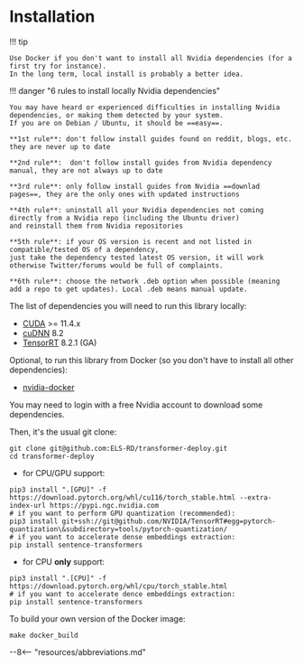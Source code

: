 # Installation

!!! tip

    Use Docker if you don't want to install all Nvidia dependencies (for a first try for instance).  
    In the long term, local install is probably a better idea.


!!! danger "6 rules to install locally Nvidia dependencies"

    You may have heard or experienced difficulties in installing Nvidia dependencies, or making them detected by your system.
    If you are on Debian / Ubuntu, it should be ==easy==.  

    **1st rule**: don't follow install guides found on reddit, blogs, etc. they are never up to date

    **2nd rule**:  don't follow install guides from Nvidia dependency manual, they are not always up to date  

    **3rd rule**: only follow install guides from Nvidia ==downlad pages==, they are the only ones with updated instructions  

    **4th rule**: uninstall all your Nvidia dependencies not coming directly from a Nvidia repo (including the Ubuntu driver)  
    and reinstall them from Nvidia repositories  

    **5th rule**: if your OS version is recent and not listed in compatible/tested OS of a dependency, 
    just take the dependency tested latest OS version, it will work otherwise Twitter/forums would be full of complaints.
    
    **6th rule**: choose the network .deb option when possible (meaning add a repo to get updates). Local .deb means manual update.

The list of dependencies you will need to run this library locally:

* [CUDA](https://developer.nvidia.com/cuda-toolkit) >= 11.4.x
* [cuDNN](https://developer.nvidia.com/cudnn-download-survey) 8.2
* [TensorRT](https://developer.nvidia.com/tensorrt) 8.2.1 (GA)

Optional, to run this library from Docker (so you don't have to install all other dependencies):

* [nvidia-docker](https://nvidia.github.io/nvidia-docker/)

You may need to login with a free Nvidia account to download some dependencies.

Then, it's the usual git clone:

```shell
git clone git@github.com:ELS-RD/transformer-deploy.git
cd transformer-deploy
```

* for CPU/GPU support:

```shell
pip3 install ".[GPU]" -f https://download.pytorch.org/whl/cu116/torch_stable.html --extra-index-url https://pypi.ngc.nvidia.com
# if you want to perform GPU quantization (recommended):
pip3 install git+ssh://git@github.com/NVIDIA/TensorRT#egg=pytorch-quantization\&subdirectory=tools/pytorch-quantization/
# if you want to accelerate dense embeddings extraction:
pip install sentence-transformers
```

* for CPU **only** support:

```shell
pip3 install ".[CPU]" -f https://download.pytorch.org/whl/cpu/torch_stable.html
# if you want to accelerate dence embeddings extraction:
pip install sentence-transformers
```

To build your own version of the Docker image:

```shell
make docker_build
```

--8<-- "resources/abbreviations.md"
